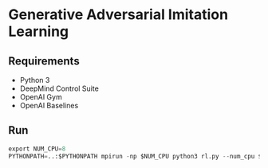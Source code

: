 # Generative Adversarial Imitation Learning

## Requirements
* Python 3
* DeepMind Control Suite
* OpenAI Gym
* OpenAI Baselines

## Run
```python
export NUM_CPU=8
PYTHONPATH=..:$PYTHONPATH mpirun -np $NUM_CPU python3 rl.py --num_cpu $NUM_CPU
```